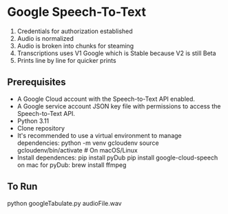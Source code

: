 # Google Speech-To-Text 
1) Credentials for authorization established
2) Audio is normalized
3) Audio is broken into chunks for steaming
4) Transcriptions uses V1 Google which is Stable because V2 is still Beta
5) Prints line by line for quicker prints

## Prerequisites
- A Google Cloud account with the Speech-to-Text API enabled.
- A Google service account JSON key file with permissions to access the Speech-to-Text API.
- Python 3.11
- Clone repository
- It's recommended to use a virtual environment to manage dependencies:
python -m venv gcloudenv
source gcloudenv/bin/activate  # On macOS/Linux
- Install dependences: 
pip install pyDub
pip install google-cloud-speech
on mac for pyDub:
brew install ffmpeg

## To Run
python googleTabulate.py audioFile.wav
